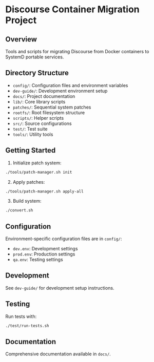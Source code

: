 
# Discourse Container Migration Project

## Overview
Tools and scripts for migrating Discourse from Docker containers to SystemD portable services.

## Directory Structure
- `config/`: Configuration files and environment variables
- `dev-guide/`: Development environment setup
- `docs/`: Project documentation
- `lib/`: Core library scripts
- `patches/`: Sequential system patches
- `rootfs/`: Root filesystem structure
- `scripts/`: Helper scripts
- `src/`: Source configurations
- `test/`: Test suite
- `tools/`: Utility tools

## Getting Started
1. Initialize patch system:
```bash
./tools/patch-manager.sh init
```

2. Apply patches:
```bash
./tools/patch-manager.sh apply-all
```

3. Build system:
```bash
./convert.sh
```

## Configuration
Environment-specific configuration files are in `config/`:
- `dev.env`: Development settings
- `prod.env`: Production settings
- `qa.env`: Testing settings

## Development
See `dev-guide/` for development setup instructions.

## Testing
Run tests with:
```bash
./test/run-tests.sh
```

## Documentation
Comprehensive documentation available in `docs/`.
